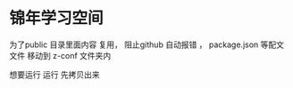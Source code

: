 <!--
 * @Date           : 2020-08-31 16:40:01
 * @FilePath       : /jinnian-space/README.md
 * @Description    : 
-->
# 锦年学习空间

为了public 目录里面内容 复用，
阻止github 自动报错 ，
package.json 等配文文件 移动到 z-conf 文件夹内 

想要运行 运行 先拷贝出来
